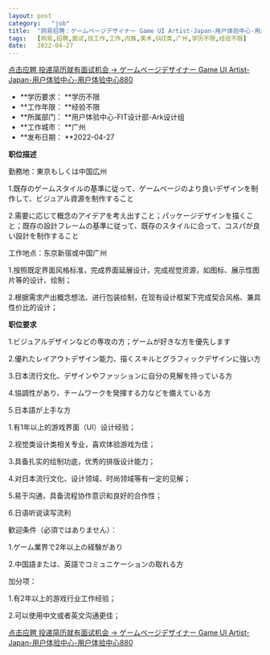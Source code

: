 ```yaml
---
layout:	post
category:	"job"
title:	"网易招聘：ゲームページデザイナー Game UI Artist-Japan-用户体验中心-用户体验中心880-美术-GUI类-广州学历不限经验不限"
tags:	[网易,招聘,面试,找工作,工作,内推,美术,GUI类,广州,学历不限,经验不限]
date:	2022-04-27
---
```


[点击应聘 投递简历就有面试机会 ->  ゲームページデザイナー Game UI Artist-Japan-用户体验中心-用户体验中心880](http://mobile.bole.netease.com/bole/boleDetail?id=39328&employeeId=346f03c3cda5f04c&key=all)



- **学历要求： **学历不限
- **工作年限： **经验不限
- **所属部门： **用户体验中心-FIT设计部-Ark设计组
- **工作城市： **广州
- **发布日期： **2022-04-27



**职位描述**

勤務地：東京もしくは中国広州

1.既存のゲームスタイルの基準に従って、ゲームページのより良いデザインを制作して、ビジュアル資源を制作すること

2.需要に応じて概念のアイデアを考え出すこと；パッケージデザインを描くこと；既存の設計フレームの基準に従って、既存のスタイルに合って、コスパが良い設計を制作すること





工作地点：东京新宿或中国广州

1.按照既定界面风格标准，完成界面延展设计，完成视觉资源，如图标、展示性图片等的设计、绘制；

2.根据需求产出概念想法、进行包装绘制，在现有设计框架下完成契合风格、兼具性价比的设计；



**职位要求**

1.ビジュアルデザインなどの専攻の方；ゲームが好きな方を優先します

2.優れたレイアウトデザイン能力、描くスキルとグラフィックデザインに強い方

3.日本流行文化、デザインやファッションに自分の見解を持っている方

4.協調性があり、チームワークを発揮する力などを備えている方

5.日本語が上手な方





1.有1年以上的游戏界面（UI）设计经验；

2.视觉类设计类相关专业，喜欢体验游戏为佳；

3.具备扎实的绘制功底，优秀的排版设计能力；

4.对日本流行文化、设计领域、时尚领域等有一定的见解；

5.易于沟通，具备流程协作意识和良好的合作性；

6.日语听说读写流利





歓迎条件（必須ではありません）：

1.ゲーム業界で2年以上の経験があり

2.中国語または、英語でコミュニケーションの取れる方



加分项：

1.有2年以上的游戏行业工作经验；

2.可以使用中文或者英文沟通更佳；



[点击应聘 投递简历就有面试机会 ->  ゲームページデザイナー Game UI Artist-Japan-用户体验中心-用户体验中心880](http://mobile.bole.netease.com/bole/boleDetail?id=39328&employeeId=346f03c3cda5f04c&key=all)